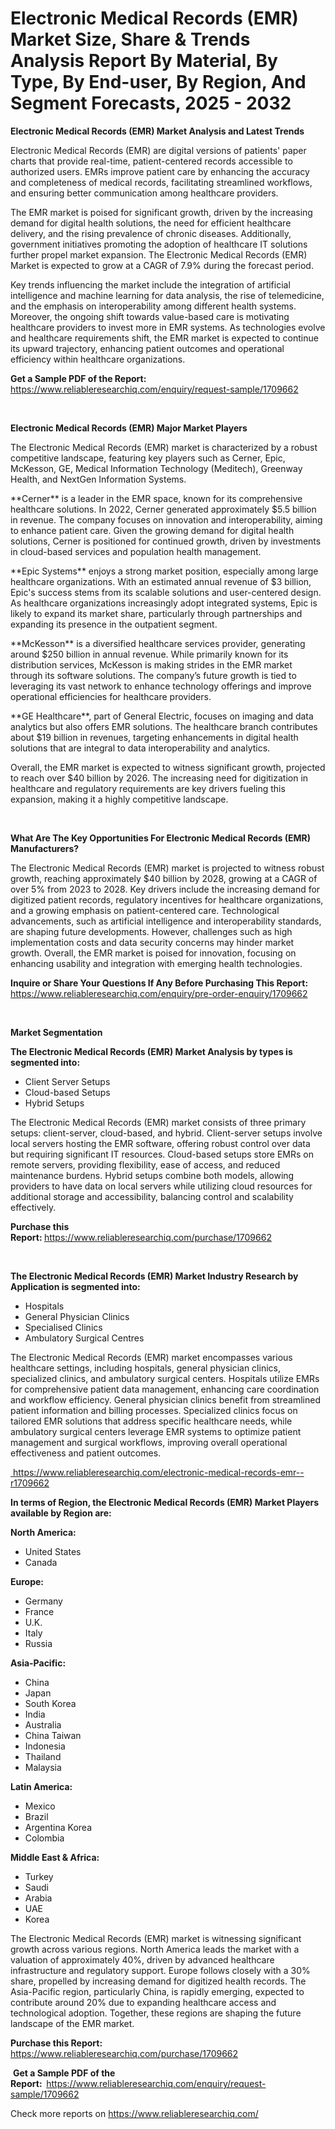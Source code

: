 <p><h1>Electronic Medical Records (EMR) Market Size, Share & Trends Analysis Report By Material, By Type, By End-user, By Region, And Segment Forecasts, 2025 - 2032</h1></p><p><strong>Electronic Medical Records (EMR) Market Analysis and Latest Trends</strong></p>
<p><p>Electronic Medical Records (EMR) are digital versions of patients' paper charts that provide real-time, patient-centered records accessible to authorized users. EMRs improve patient care by enhancing the accuracy and completeness of medical records, facilitating streamlined workflows, and ensuring better communication among healthcare providers. </p><p>The EMR market is poised for significant growth, driven by the increasing demand for digital health solutions, the need for efficient healthcare delivery, and the rising prevalence of chronic diseases. Additionally, government initiatives promoting the adoption of healthcare IT solutions further propel market expansion. The Electronic Medical Records (EMR) Market is expected to grow at a CAGR of 7.9% during the forecast period.</p><p>Key trends influencing the market include the integration of artificial intelligence and machine learning for data analysis, the rise of telemedicine, and the emphasis on interoperability among different health systems. Moreover, the ongoing shift towards value-based care is motivating healthcare providers to invest more in EMR systems. As technologies evolve and healthcare requirements shift, the EMR market is expected to continue its upward trajectory, enhancing patient outcomes and operational efficiency within healthcare organizations.</p></p>
<p><strong>Get a Sample PDF of the Report:&nbsp;</strong> <a href="https://www.reliableresearchiq.com/enquiry/request-sample/1709662?utm_campaign=1876&utm_medium=2&utm_source=Github&utm_content=ia&utm_term=10012025&utm_id=electronic-medical-records-emr">https://www.reliableresearchiq.com/enquiry/request-sample/1709662</a></p>
<p>&nbsp;</p>
<p><strong>Electronic Medical Records (EMR) Major Market Players</strong></p>
<p><p>The Electronic Medical Records (EMR) market is characterized by a robust competitive landscape, featuring key players such as Cerner, Epic, McKesson, GE, Medical Information Technology (Meditech), Greenway Health, and NextGen Information Systems. </p><p>**Cerner** is a leader in the EMR space, known for its comprehensive healthcare solutions. In 2022, Cerner generated approximately $5.5 billion in revenue. The company focuses on innovation and interoperability, aiming to enhance patient care. Given the growing demand for digital health solutions, Cerner is positioned for continued growth, driven by investments in cloud-based services and population health management.</p><p>**Epic Systems** enjoys a strong market position, especially among large healthcare organizations. With an estimated annual revenue of $3 billion, Epic's success stems from its scalable solutions and user-centered design. As healthcare organizations increasingly adopt integrated systems, Epic is likely to expand its market share, particularly through partnerships and expanding its presence in the outpatient segment.</p><p>**McKesson** is a diversified healthcare services provider, generating around $250 billion in annual revenue. While primarily known for its distribution services, McKesson is making strides in the EMR market through its software solutions. The company’s future growth is tied to leveraging its vast network to enhance technology offerings and improve operational efficiencies for healthcare providers.</p><p>**GE Healthcare**, part of General Electric, focuses on imaging and data analytics but also offers EMR solutions. The healthcare branch contributes about $19 billion in revenues, targeting enhancements in digital health solutions that are integral to data interoperability and analytics.</p><p>Overall, the EMR market is expected to witness significant growth, projected to reach over $40 billion by 2026. The increasing need for digitization in healthcare and regulatory requirements are key drivers fueling this expansion, making it a highly competitive landscape.</p></p>
<p>&nbsp;</p>
<p><strong>What Are The Key Opportunities For Electronic Medical Records (EMR) Manufacturers?</strong></p>
<p><p>The Electronic Medical Records (EMR) market is projected to witness robust growth, reaching approximately $40 billion by 2028, growing at a CAGR of over 5% from 2023 to 2028. Key drivers include the increasing demand for digitized patient records, regulatory incentives for healthcare organizations, and a growing emphasis on patient-centered care. Technological advancements, such as artificial intelligence and interoperability standards, are shaping future developments. However, challenges such as high implementation costs and data security concerns may hinder market growth. Overall, the EMR market is poised for innovation, focusing on enhancing usability and integration with emerging health technologies.</p></p>
<p><strong>Inquire or Share Your Questions If Any Before Purchasing This Report:</strong> <a href="https://www.reliableresearchiq.com/enquiry/pre-order-enquiry/1709662?utm_campaign=1876&utm_medium=2&utm_source=Github&utm_content=ia&utm_term=10012025&utm_id=electronic-medical-records-emr">https://www.reliableresearchiq.com/enquiry/pre-order-enquiry/1709662</a></p>
<p>&nbsp;</p>
<p><strong>Market Segmentation</strong></p>
<p><strong>The Electronic Medical Records (EMR) Market Analysis by types is segmented into:</strong></p>
<p><ul><li>Client Server Setups</li><li>Cloud-based Setups</li><li>Hybrid Setups</li></ul></p>
<p><p>The Electronic Medical Records (EMR) market consists of three primary setups: client-server, cloud-based, and hybrid. Client-server setups involve local servers hosting the EMR software, offering robust control over data but requiring significant IT resources. Cloud-based setups store EMRs on remote servers, providing flexibility, ease of access, and reduced maintenance burdens. Hybrid setups combine both models, allowing providers to have data on local servers while utilizing cloud resources for additional storage and accessibility, balancing control and scalability effectively.</p></p>
<p><strong>Purchase this Report:&nbsp;</strong><a href="https://www.reliableresearchiq.com/purchase/1709662?utm_campaign=1876&utm_medium=2&utm_source=Github&utm_content=ia&utm_term=10012025&utm_id=electronic-medical-records-emr">https://www.reliableresearchiq.com/purchase/1709662</a></p>
<p>&nbsp;</p>
<p><strong>The Electronic Medical Records (EMR) Market Industry Research by Application is segmented into:</strong></p>
<p><ul><li>Hospitals</li><li>General Physician Clinics</li><li>Specialised Clinics</li><li>Ambulatory Surgical Centres</li></ul></p>
<p><p>The Electronic Medical Records (EMR) market encompasses various healthcare settings, including hospitals, general physician clinics, specialized clinics, and ambulatory surgical centers. Hospitals utilize EMRs for comprehensive patient data management, enhancing care coordination and workflow efficiency. General physician clinics benefit from streamlined patient information and billing processes. Specialized clinics focus on tailored EMR solutions that address specific healthcare needs, while ambulatory surgical centers leverage EMR systems to optimize patient management and surgical workflows, improving overall operational effectiveness and patient outcomes.</p></p>
<p><a href="https://www.reliableresearchiq.com/electronic-medical-records-emr--r1709662?utm_campaign=1876&utm_medium=2&utm_source=Github&utm_content=ia&utm_term=10012025&utm_id=electronic-medical-records-emr">&nbsp;https://www.reliableresearchiq.com/electronic-medical-records-emr--r1709662</a></p>
<p><strong>In terms of Region, the Electronic Medical Records (EMR) Market Players available by Region are:</strong></p>
<p>
    <p> <strong> North America: </strong>
        <ul>
            <li>United States</li>
            <li>Canada</li>
        </ul>
        </p> 
    <p> <strong> Europe: </strong>
        <ul>
            <li>Germany</li>
            <li>France</li>
            <li>U.K.</li>
            <li>Italy</li>
            <li>Russia</li>
        </ul>
        </p> 
    <p> <strong> Asia-Pacific: </strong>
        <ul>
            <li>China</li>
            <li>Japan</li>
            <li>South Korea</li>
            <li>India</li>
            <li>Australia</li>
            <li>China Taiwan</li>
            <li>Indonesia</li>
            <li>Thailand</li>
            <li>Malaysia</li>
        </ul>
        </p> 
    <p> <strong> Latin America: </strong>
        <ul>
            <li>Mexico</li>
            <li>Brazil</li>
            <li>Argentina Korea</li>
            <li>Colombia</li>
        </ul>
        </p> 
    <p> <strong> Middle East & Africa: </strong>
        <ul>
            <li>Turkey</li>
            <li>Saudi</li>
            <li>Arabia</li>
            <li>UAE</li>
            <li>Korea</li>
        </ul>
    </p>
    </p>
<p><p>The Electronic Medical Records (EMR) market is witnessing significant growth across various regions. North America leads the market with a valuation of approximately 40%, driven by advanced healthcare infrastructure and regulatory support. Europe follows closely with a 30% share, propelled by increasing demand for digitized health records. The Asia-Pacific region, particularly China, is rapidly emerging, expected to contribute around 20% due to expanding healthcare access and technological adoption. Together, these regions are shaping the future landscape of the EMR market.</p></p>
<p><strong>Purchase this Report: </strong><a href="https://www.reliableresearchiq.com/purchase/1709662?utm_campaign=1876&utm_medium=2&utm_source=Github&utm_content=ia&utm_term=10012025&utm_id=electronic-medical-records-emr">https://www.reliableresearchiq.com/purchase/1709662</a></p>
<p>&nbsp;<strong>Get a Sample PDF of the Report:&nbsp;&nbsp;</strong><a href="https://www.reliableresearchiq.com/enquiry/request-sample/1709662?utm_campaign=1876&utm_medium=2&utm_source=Github&utm_content=ia&utm_term=10012025&utm_id=electronic-medical-records-emr">https://www.reliableresearchiq.com/enquiry/request-sample/1709662</a></p>
<p><strong></strong></p>
<p>Check more reports on <a href="https://www.reliableresearchiq.com/?utm_campaign=1876&utm_medium=2&utm_source=Github&utm_content=ia&utm_term=10012025&utm_id=electronic-medical-records-emr">https://www.reliableresearchiq.com/</a></p>